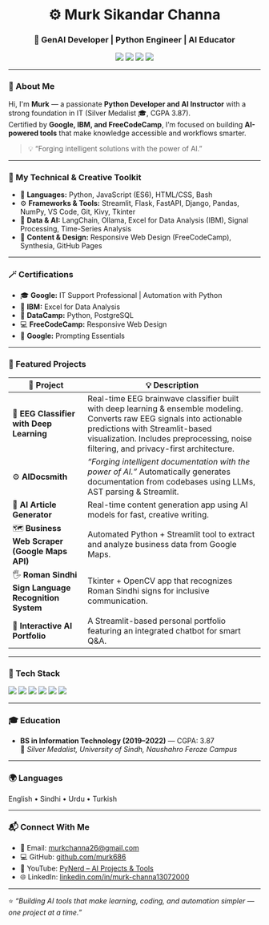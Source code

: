 <h1 align="center">⚙️ Murk Sikandar Channa</h1>
<h3 align="center">🚀 GenAI Developer | Python Engineer | AI Educator</h3>

<p align="center">
  <a href="mailto:murkchanna26@gmail.com"><img src="https://img.shields.io/badge/Email-murkchanna26%40gmail.com-red?logo=gmail" /></a>
  <a href="https://www.youtube.com/@PyNerd-l2w"><img src="https://img.shields.io/badge/YouTube-PyNerd-%23FF0000?logo=youtube" /></a>
  <a href="https://www.linkedin.com/in/murk-channa13072000"><img src="https://img.shields.io/badge/LinkedIn-Murk%20Channa-blue?logo=linkedin" /></a>
  <a href="https://github.com/murk686"><img src="https://img.shields.io/badge/GitHub-murk686-black?logo=github" /></a>
</p>

---

### 🌟 About Me

Hi, I'm **Murk** — a passionate **Python Developer and AI Instructor** with a strong foundation in IT (Silver Medalist 🎓, CGPA 3.87).  
Certified by **Google, IBM, and FreeCodeCamp**, I’m focused on building **AI-powered tools** that make knowledge accessible and workflows smarter.

> 💡 “Forging intelligent solutions with the power of AI.”

---

### 🧠 My Technical & Creative Toolkit

- 🐍 **Languages:** Python, JavaScript (ES6), HTML/CSS, Bash  
- ⚙️ **Frameworks & Tools:** Streamlit, Flask, FastAPI, Django, Pandas, NumPy, VS Code, Git, Kivy, Tkinter  
- 🧮 **Data & AI:** LangChain, Ollama, Excel for Data Analysis (IBM), Signal Processing, Time-Series Analysis  
- 🎨 **Content & Design:** Responsive Web Design (FreeCodeCamp), Synthesia, GitHub Pages  

---

### 🪄 Certifications
- 🎓 **Google:** IT Support Professional | Automation with Python  
- 🧠 **IBM:** Excel for Data Analysis  
- 🐍 **DataCamp:** Python, PostgreSQL  
- 💻 **FreeCodeCamp:** Responsive Web Design  
- 🤖 **Google:** Prompting Essentials  

---

### 🧩 Featured Projects

| 📁 Project | 💡 Description |
|------------|----------------|
🧠 **EEG Classifier with Deep Learning** | Real-time EEG brainwave classifier built with deep learning & ensemble modeling. Converts raw EEG signals into actionable predictions with Streamlit-based visualization. Includes preprocessing, noise filtering, and privacy-first architecture. |
| ⚙️ **AIDocsmith** | *“Forging intelligent documentation with the power of AI.”* Automatically generates documentation from codebases using LLMs, AST parsing & Streamlit. |
| 🧠 **AI Article Generator** | Real-time content generation app using AI models for fast, creative writing. |
| 🗺️ **Business Web Scraper (Google Maps API)** | Automated Python + Streamlit tool to extract and analyze business data from Google Maps. |
| 🖐️ **Roman Sindhi Sign Language Recognition System** | Tkinter + OpenCV app that recognizes Roman Sindhi signs for inclusive communication. |
| 💬 **Interactive AI Portfolio** | A Streamlit-based personal portfolio featuring an integrated chatbot for smart Q&A. |

---

### 🧰 Tech Stack
<p align="left">
  <img src="https://img.shields.io/badge/Python-3776AB?logo=python&logoColor=white" />
  <img src="https://img.shields.io/badge/Streamlit-FF4B4B?logo=streamlit&logoColor=white" />
  <img src="https://img.shields.io/badge/FastAPI-009688?logo=fastapi&logoColor=white" />
  <img src="https://img.shields.io/badge/LangChain-000000?logo=chainlink&logoColor=white" />
  <img src="https://img.shields.io/badge/Ollama-222222?logo=ollama&logoColor=white" />
  <img src="https://img.shields.io/badge/OpenAI-412991?logo=openai&logoColor=white" />
</p>

---

### 🎓 Education
- **BS in Information Technology (2019–2022)** — CGPA: 3.87  
  🥈 *Silver Medalist, University of Sindh, Naushahro Feroze Campus*

---

### 🌍 Languages
English • Sindhi • Urdu • Turkish

---

### 📬 Connect With Me
- 📧 Email: [murkchanna26@gmail.com](mailto:murkchanna26@gmail.com)  
- 💻 GitHub: [github.com/murk686](https://github.com/murk686)  
- 🎥 YouTube: [PyNerd – AI Projects & Tools](https://www.youtube.com/@PyNerd-l2w)  
- 🌐 LinkedIn: [linkedin.com/in/murk-channa13072000](https://www.linkedin.com/in/murk-channa13072000)

---

⭐ *“Building AI tools that make learning, coding, and automation simpler — one project at a time.”*
